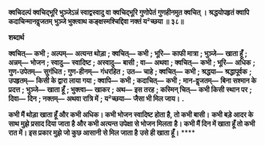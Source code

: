 **क्वचिदल्पं क्वचिद्भूरि भुञ्जेऽन्नं स्वाद्वस्वादु वा** **क्वचिद्भूरि गुणोपेतं गुणहीनमुत क्वचित् ।** **श्रद्धयोपहृतं क्वापि कदाचिन्मानवॢजतम्** **भुञ्जे भुक्त्वाथ कङ्क्षस्मश्चिद्दिवा नक्तं य²च्छया ॥ ३८॥** 

**शब्दार्थ** 

**क्वचित्—** **कभी** **; अल्पम्—** **अत्यन्त थोड़ा** **; क्वचित्—** **कभी** **; भूरि—** **काफी मात्रा** **; भुञ्जे—** **खाता हूँ** **; अन्नम्—** **भोजन** **; स्वादु—** **स्वादिष्ट** **; अस्वादु—** **बासी** **; वा—** **अथवा** **; क्वचित्—** **कभी** **; भूरि—** **अधिक** **; गुण-उपेतम्—** **सुगंधित** **; गुण-हीनम्—** **गंधरहित** **;** **उत—** **चाहे** **; क्वचित्—** **कभी** **; श्रद्धया—** **श्रद्धापूर्वक** **; उपहृतम्—** **किसी के द्वारा लाया गया** **; क्वापि—** **कभी** **; कदाचित्—** **कभी** **;** **मान-वॢजतम्—** **बिना सश्मान के प्रदत्त** **; भुञ्जे—** **खाता हूँ** **; भुक्त्वा—** **खाकर** **; अथ—** **इस तरह** **; कस्मिन् चित्—** **कभी किसी** **स्थान पर** **; दिवा—** **दिन** **; नक्तम्—** **अथवा रात्रि में** **; य²च्छया—** **जैसा भी मिल जाय।** **.** 

**कभी मैं थोड़ा खाता हूँ और कभी अधिक। कभी भोजन स्वादिष्ट होता है, तो कभी बासी।** **कभी बड़े आदर के साथ मुझे प्रसाद दिया जाता है और कभी अत्यन्त उपेक्षा से भोजन मिलता** **है। कभी मैं दिन में खाता हूँ तो कभी रात में। इस प्रकार मुझे जो कुछ आसानी से मिल जाता है** **उसे ही खाता हूँ।** **** 